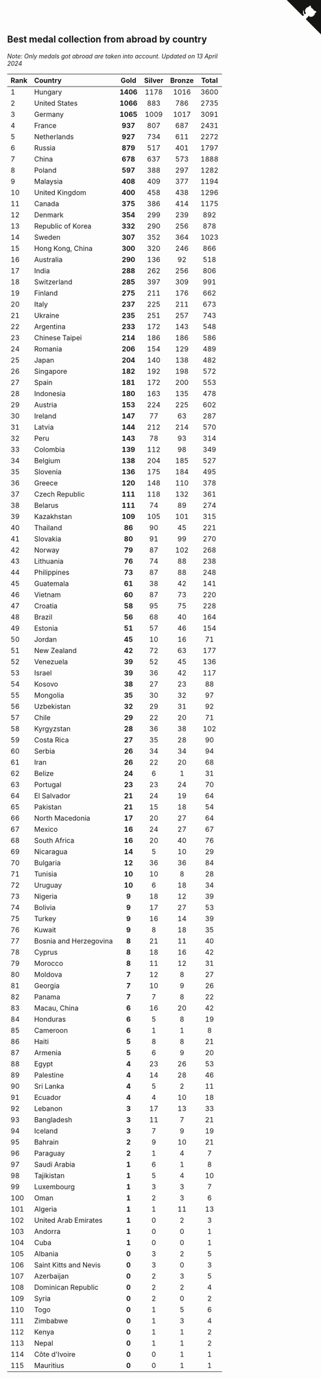 ## Best medal collection from abroad by country

*Note: Only medals got abroad are taken into account.*
*Updated on 13 April 2024*

| Rank | Country | Gold | Silver | Bronze | Total |
| :--- | :--- | :--: | :--: | :--: | :--: |
| 1 | Hungary | **1406** | 1178 | 1016 | 3600 |
| 2 | United States | **1066** | 883 | 786 | 2735 |
| 3 | Germany | **1065** | 1009 | 1017 | 3091 |
| 4 | France | **937** | 807 | 687 | 2431 |
| 5 | Netherlands | **927** | 734 | 611 | 2272 |
| 6 | Russia | **879** | 517 | 401 | 1797 |
| 7 | China | **678** | 637 | 573 | 1888 |
| 8 | Poland | **597** | 388 | 297 | 1282 |
| 9 | Malaysia | **408** | 409 | 377 | 1194 |
| 10 | United Kingdom | **400** | 458 | 438 | 1296 |
| 11 | Canada | **375** | 386 | 414 | 1175 |
| 12 | Denmark | **354** | 299 | 239 | 892 |
| 13 | Republic of Korea | **332** | 290 | 256 | 878 |
| 14 | Sweden | **307** | 352 | 364 | 1023 |
| 15 | Hong Kong, China | **300** | 320 | 246 | 866 |
| 16 | Australia | **290** | 136 | 92 | 518 |
| 17 | India | **288** | 262 | 256 | 806 |
| 18 | Switzerland | **285** | 397 | 309 | 991 |
| 19 | Finland | **275** | 211 | 176 | 662 |
| 20 | Italy | **237** | 225 | 211 | 673 |
| 21 | Ukraine | **235** | 251 | 257 | 743 |
| 22 | Argentina | **233** | 172 | 143 | 548 |
| 23 | Chinese Taipei | **214** | 186 | 186 | 586 |
| 24 | Romania | **206** | 154 | 129 | 489 |
| 25 | Japan | **204** | 140 | 138 | 482 |
| 26 | Singapore | **182** | 192 | 198 | 572 |
| 27 | Spain | **181** | 172 | 200 | 553 |
| 28 | Indonesia | **180** | 163 | 135 | 478 |
| 29 | Austria | **153** | 224 | 225 | 602 |
| 30 | Ireland | **147** | 77 | 63 | 287 |
| 31 | Latvia | **144** | 212 | 214 | 570 |
| 32 | Peru | **143** | 78 | 93 | 314 |
| 33 | Colombia | **139** | 112 | 98 | 349 |
| 34 | Belgium | **138** | 204 | 185 | 527 |
| 35 | Slovenia | **136** | 175 | 184 | 495 |
| 36 | Greece | **120** | 148 | 110 | 378 |
| 37 | Czech Republic | **111** | 118 | 132 | 361 |
| 38 | Belarus | **111** | 74 | 89 | 274 |
| 39 | Kazakhstan | **109** | 105 | 101 | 315 |
| 40 | Thailand | **86** | 90 | 45 | 221 |
| 41 | Slovakia | **80** | 91 | 99 | 270 |
| 42 | Norway | **79** | 87 | 102 | 268 |
| 43 | Lithuania | **76** | 74 | 88 | 238 |
| 44 | Philippines | **73** | 87 | 88 | 248 |
| 45 | Guatemala | **61** | 38 | 42 | 141 |
| 46 | Vietnam | **60** | 87 | 73 | 220 |
| 47 | Croatia | **58** | 95 | 75 | 228 |
| 48 | Brazil | **56** | 68 | 40 | 164 |
| 49 | Estonia | **51** | 57 | 46 | 154 |
| 50 | Jordan | **45** | 10 | 16 | 71 |
| 51 | New Zealand | **42** | 72 | 63 | 177 |
| 52 | Venezuela | **39** | 52 | 45 | 136 |
| 53 | Israel | **39** | 36 | 42 | 117 |
| 54 | Kosovo | **38** | 27 | 23 | 88 |
| 55 | Mongolia | **35** | 30 | 32 | 97 |
| 56 | Uzbekistan | **32** | 29 | 31 | 92 |
| 57 | Chile | **29** | 22 | 20 | 71 |
| 58 | Kyrgyzstan | **28** | 36 | 38 | 102 |
| 59 | Costa Rica | **27** | 35 | 28 | 90 |
| 60 | Serbia | **26** | 34 | 34 | 94 |
| 61 | Iran | **26** | 22 | 20 | 68 |
| 62 | Belize | **24** | 6 | 1 | 31 |
| 63 | Portugal | **23** | 23 | 24 | 70 |
| 64 | El Salvador | **21** | 24 | 19 | 64 |
| 65 | Pakistan | **21** | 15 | 18 | 54 |
| 66 | North Macedonia | **17** | 20 | 27 | 64 |
| 67 | Mexico | **16** | 24 | 27 | 67 |
| 68 | South Africa | **16** | 20 | 40 | 76 |
| 69 | Nicaragua | **14** | 5 | 10 | 29 |
| 70 | Bulgaria | **12** | 36 | 36 | 84 |
| 71 | Tunisia | **10** | 10 | 8 | 28 |
| 72 | Uruguay | **10** | 6 | 18 | 34 |
| 73 | Nigeria | **9** | 18 | 12 | 39 |
| 74 | Bolivia | **9** | 17 | 27 | 53 |
| 75 | Turkey | **9** | 16 | 14 | 39 |
| 76 | Kuwait | **9** | 8 | 18 | 35 |
| 77 | Bosnia and Herzegovina | **8** | 21 | 11 | 40 |
| 78 | Cyprus | **8** | 18 | 16 | 42 |
| 79 | Morocco | **8** | 11 | 12 | 31 |
| 80 | Moldova | **7** | 12 | 8 | 27 |
| 81 | Georgia | **7** | 10 | 9 | 26 |
| 82 | Panama | **7** | 7 | 8 | 22 |
| 83 | Macau, China | **6** | 16 | 20 | 42 |
| 84 | Honduras | **6** | 5 | 8 | 19 |
| 85 | Cameroon | **6** | 1 | 1 | 8 |
| 86 | Haiti | **5** | 8 | 8 | 21 |
| 87 | Armenia | **5** | 6 | 9 | 20 |
| 88 | Egypt | **4** | 23 | 26 | 53 |
| 89 | Palestine | **4** | 14 | 28 | 46 |
| 90 | Sri Lanka | **4** | 5 | 2 | 11 |
| 91 | Ecuador | **4** | 4 | 10 | 18 |
| 92 | Lebanon | **3** | 17 | 13 | 33 |
| 93 | Bangladesh | **3** | 11 | 7 | 21 |
| 94 | Iceland | **3** | 7 | 9 | 19 |
| 95 | Bahrain | **2** | 9 | 10 | 21 |
| 96 | Paraguay | **2** | 1 | 4 | 7 |
| 97 | Saudi Arabia | **1** | 6 | 1 | 8 |
| 98 | Tajikistan | **1** | 5 | 4 | 10 |
| 99 | Luxembourg | **1** | 3 | 3 | 7 |
| 100 | Oman | **1** | 2 | 3 | 6 |
| 101 | Algeria | **1** | 1 | 11 | 13 |
| 102 | United Arab Emirates | **1** | 0 | 2 | 3 |
| 103 | Andorra | **1** | 0 | 0 | 1 |
| 104 | Cuba | **1** | 0 | 0 | 1 |
| 105 | Albania | **0** | 3 | 2 | 5 |
| 106 | Saint Kitts and Nevis | **0** | 3 | 0 | 3 |
| 107 | Azerbaijan | **0** | 2 | 3 | 5 |
| 108 | Dominican Republic | **0** | 2 | 2 | 4 |
| 109 | Syria | **0** | 2 | 0 | 2 |
| 110 | Togo | **0** | 1 | 5 | 6 |
| 111 | Zimbabwe | **0** | 1 | 3 | 4 |
| 112 | Kenya | **0** | 1 | 1 | 2 |
| 113 | Nepal | **0** | 1 | 1 | 2 |
| 114 | Côte d'Ivoire | **0** | 0 | 1 | 1 |
| 115 | Mauritius | **0** | 0 | 1 | 1 |


<a href="https://github.com/JustinTimeCuber/wca_statistics" class="github-corner" aria-label="View source on Github"><svg width="80" height="80" viewBox="0 0 250 250" style="fill:#151513; color:#fff; position: absolute; top: 0; border: 0; right: 0;" aria-hidden="true"><path d="M0,0 L115,115 L130,115 L142,142 L250,250 L250,0 Z"></path><path d="M128.3,109.0 C113.8,99.7 119.0,89.6 119.0,89.6 C122.0,82.7 120.5,78.6 120.5,78.6 C119.2,72.0 123.4,76.3 123.4,76.3 C127.3,80.9 125.5,87.3 125.5,87.3 C122.9,97.6 130.6,101.9 134.4,103.2" fill="currentColor" style="transform-origin: 130px 106px;" class="octo-arm"></path><path d="M115.0,115.0 C114.9,115.1 118.7,116.5 119.8,115.4 L133.7,101.6 C136.9,99.2 139.9,98.4 142.2,98.6 C133.8,88.0 127.5,74.4 143.8,58.0 C148.5,53.4 154.0,51.2 159.7,51.0 C160.3,49.4 163.2,43.6 171.4,40.1 C171.4,40.1 176.1,42.5 178.8,56.2 C183.1,58.6 187.2,61.8 190.9,65.4 C194.5,69.0 197.7,73.2 200.1,77.6 C213.8,80.2 216.3,84.9 216.3,84.9 C212.7,93.1 206.9,96.0 205.4,96.6 C205.1,102.4 203.0,107.8 198.3,112.5 C181.9,128.9 168.3,122.5 157.7,114.1 C157.9,116.9 156.7,120.9 152.7,124.9 L141.0,136.5 C139.8,137.7 141.6,141.9 141.8,141.8 Z" fill="currentColor" class="octo-body"></path></svg></a><style>.github-corner:hover .octo-arm{animation:octocat-wave 560ms ease-in-out}@keyframes octocat-wave{0%,100%{transform:rotate(0)}20%,60%{transform:rotate(-25deg)}40%,80%{transform:rotate(10deg)}}@media (max-width:500px){.github-corner:hover .octo-arm{animation:none}.github-corner .octo-arm{animation:octocat-wave 560ms ease-in-out}}</style>
